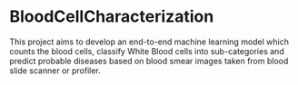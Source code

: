 # BloodCellCharacterization
This project aims to develop an end-to-end machine learning model which counts the blood cells, classify White Blood cells into sub-categories and predict probable diseases based on blood smear images taken from blood slide scanner or profiler.
